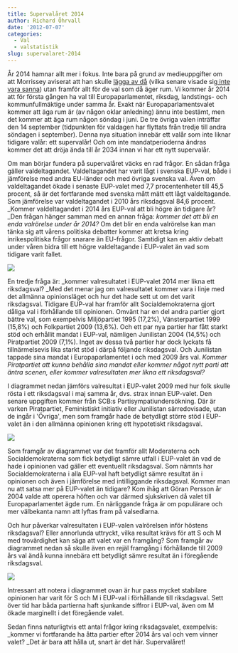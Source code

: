 ```yaml
---
title: Supervalåret 2014
author: Richard Öhrvall
date: '2012-07-07'
categories:
  - Val
  - valstatistik
slug: supervalaret-2014
---
```


År 2014 hamnar allt mer i fokus. Inte bara på grund av medieuppgifter om att Morrissey aviserat att han skulle [lägga av då](http://www.aftonbladet.se/nojesbladet/article14936406.ab) (vilka senare visade sig[ inte vara sanna](http://pitchfork.com/news/46839-morrissey-and-nme-settle-libel-case/)) utan framför allt för de val som då äger rum. Vi kommer år 2014 att för första gången ha val till Europaparlamentet, riksdag, landstings- och kommunfullmäktige under samma år. Exakt när Europaparlamentsvalet kommer att äga rum är (av någon oklar anledning) ännu inte bestämt, men det kommer att äga rum någon söndag i juni. De tre övriga valen inträffar den 14 september (tidpunkten för valdagen har flyttats från tredje till andra söndagen i september). Denna nya situation innebär ett valår som inte liknar tidigare valår: ett supervalår! Och om inte mandatperioderna ändras kommer det att dröja ända till år 2034 innan vi har ett nytt supervalår.

Om man börjar fundera på supervalåret väcks en rad frågor. En sådan fråga gäller valdeltagandet. Valdeltagandet har varit lågt i svenska EUP-val, både i jämförelse med andra EU-länder och med övriga svenska val. Även om valdeltagandet ökade i senaste EUP-valet med 7,7 procentenheter till 45,5 procent, så är det fortfarande med svenska mått mätt ett lågt valdeltagande. Som jämförelse var valdeltagandet i 2010 års riksdagsval 84,6 procent. _Kommer valdeltagandet i 2014 års EUP-val att bli högre än tidigare år? _Den frågan hänger samman med en annan fråga: _kommer det att bli en enda valrörelse under år 2014?_ Om det blir en enda valrörelse kan man tänka sig att vårens politiska debatter kommer att kretsa kring inrikespolitiska frågor snarare än EU-frågor. Samtidigt kan en aktiv debatt under våren bidra till ett högre valdeltagande i EUP-valet än vad som tidigare varit fallet.

![](/img/wp/vd_eup_ri.png)

En tredje fråga är: _kommer valresultatet i EUP-valet 2014 mer likna ett riksdagsval? _Med det menar jag om valresultatet kommer vara i linje med det allmänna opinionsläget och hur det hade sett ut om det varit riksdagsval. Tidigare EUP-val har framför allt Socialdemokraterna gjort dåliga val i förhållande till opinionen. Omvänt har en del andra partier gjort bättre val, som exempelvis Miljöpartiet 1995 (17,2%), Vänsterpartiet 1999 (15,8%) och Folkpartiet 2009 (13,6%). Och ett par nya partier har fått starkt stöd och erhållit mandat i EUP-val, nämligen Junilistan 2004 (14,5%) och Piratpartiet 2009 (7,1%). Inget av dessa två partier har dock lyckats få tillnärmelsevis lika starkt stöd i därpå följande riksdagsval. Och Junilistan tappade sina mandat i Europaparlamentet i och med 2009 års val. _Kommer Piratpartiet att kunna behålla sina mandat eller kommer något nytt parti att äntra scenen, eller kommer valresultaten mer likna ett riksdagsval?_

I diagrammet nedan jämförs valresultat i EUP-valet 2009 med hur folk skulle rösta i ett riksdagsval i maj samma år, dvs. strax innan EUP-valet. Den senare uppgiften kommer från SCB:s Partisympatiundersökning. Där är varken Piratpartiet, Feministiskt initiativ eller Junilistan särredovisade, utan de ingår i 'Övriga', men som framgår hade de betydligt större stöd i EUP-valet än i den allmänna opinionen kring ett hypotetiskt riksdagsval.

![](/img/wp/EUP-vs-opinion2.png)

Som framgår av diagrammet var det framför allt Moderaterna och Socialdemokraterna som fick betydligt sämre utfall i EUP-valet än vad de hade i opinionen vad gäller ett eventuellt riksdagsval. Som nämnts har Socialdemokraterna i alla EUP-val haft betydligt sämre resultat än i opinionen och även i jämförelse med intilliggande riksdagsval. Kommer man nu att satsa mer på EUP-valet än tidigare? Kom ihåg att Göran Persson år 2004 valde att operera höften och var därmed sjukskriven då valet till Europaparlamentet ägde rum. En närliggande fråga är om populärare och mer välbekanta namn att lyftas fram på valsedlarna.

Och hur påverkar valresultaten i EUP-valen valrörelsen inför höstens riksdagsval? Eller annorlunda uttryckt, vilka resultat krävs för att S och M med trovärdighet kan säga att valet var en framgång? Som framgår av diagrammet nedan så skulle även en rejäl framgång i förhållande till 2009 års val ändå kunna innebära ett betydligt sämre resultat än i föregående riksdagsval.

![](/img/wp/ri_eup.png)

Intressant att notera i diagrammet ovan är hur pass mycket stabilare opinionen har varit för  S och M i EUP-val i förhållande till riksdagsval. Sett över tid har båda partierna haft sjunkande siffror i EUP-val, även om M ökade marginellt i det föregående valet.

Sedan finns naturligtvis ett antal frågor kring riksdagsvalet, exempelvis: _kommer vi fortfarande ha åtta partier efter 2014 års val och vem vinner valet? _Det är bara att hålla ut, snart är det här. Supervalåret!
